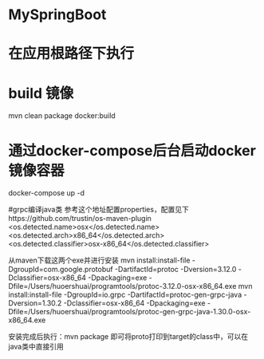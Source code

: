 # MySpringBoot


# 在应用根路径下执行
# build 镜像
mvn clean package docker:build

# 通过docker-compose后台启动docker镜像容器
docker-compose up -d

#grpc编译java类
参考这个地址配置properties，配置见下https://github.com/trustin/os-maven-plugin
<properties>
    <os.detected.name>osx</os.detected.name>
    <os.detected.arch>x86_64</os.detected.arch>
    <os.detected.classifier>osx-x86_64</os.detected.classifier>
</properties>

从maven下载这两个exe并进行安装
mvn install:install-file -DgroupId=com.google.protobuf -DartifactId=protoc -Dversion=3.12.0 -Dclassifier=osx-x86_64 -Dpackaging=exe -Dfile=/Users/huoershuai/programtools/protoc-3.12.0-osx-x86_64.exe
mvn install:install-file -DgroupId=io.grpc -DartifactId=protoc-gen-grpc-java -Dversion=1.30.2 -Dclassifier=osx-x86_64 -Dpackaging=exe -Dfile=/Users/huoershuai/programtools/protoc-gen-grpc-java-1.30.0-osx-x86_64.exe

安装完成后执行：mvn package  即可将proto打印到target的class中，可以在java类中直接引用
